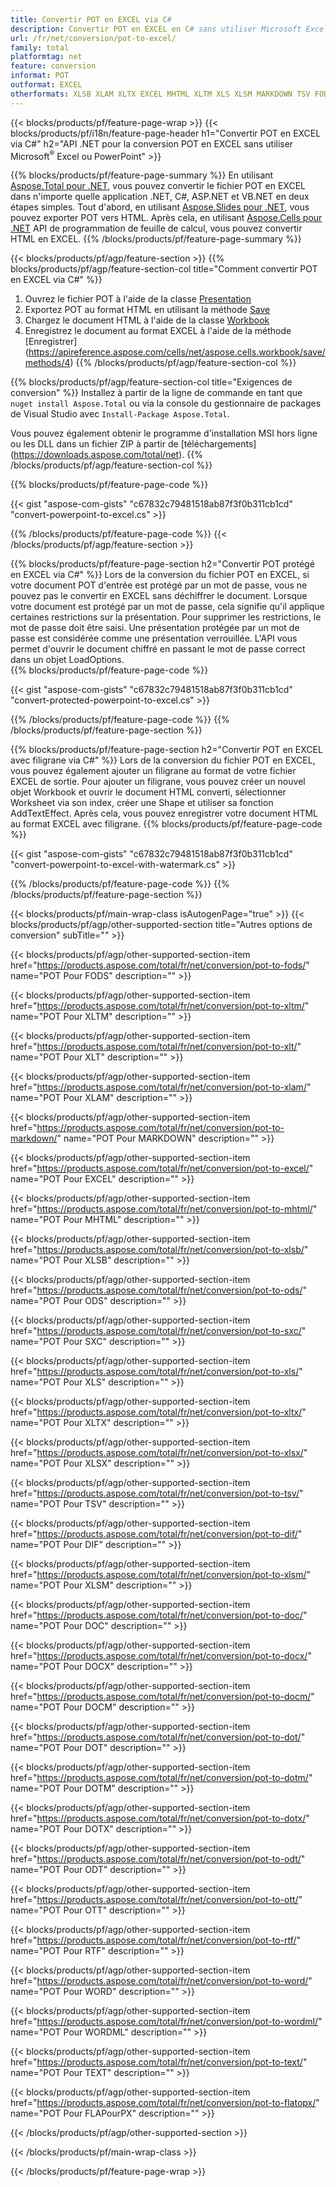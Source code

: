 ```yaml
---
title: Convertir POT en EXCEL via C#
description: Convertir POT en EXCEL en C# sans utiliser Microsoft Excel ou Powerpoint
url: /fr/net/conversion/pot-to-excel/
family: total
platformtag: net
feature: conversion
informat: POT
outformat: EXCEL
otherformats: XLSB XLAM XLTX EXCEL MHTML XLTM XLS XLSM MARKDOWN TSV FODS ODS XLSX SXC DIF XLT DOC DOCX DOCM DOT DOTM DOTX ODT OTT RTF WORD WORDML TEXT FLATOPX
---
```

{{< blocks/products/pf/feature-page-wrap >}}
{{< blocks/products/pf/i18n/feature-page-header h1="Convertir POT en EXCEL via C#" h2="API .NET pour la conversion POT en EXCEL sans utiliser Microsoft<sup>&reg;</sup> Excel ou PowerPoint" >}}

{{% blocks/products/pf/feature-page-summary %}}
En utilisant [Aspose.Total pour .NET](https://products.aspose.com/total/net/), vous pouvez convertir le fichier POT en EXCEL dans n'importe quelle application .NET, C#, ASP.NET et VB.NET en deux étapes simples. Tout d'abord, en utilisant [Aspose.Slides pour .NET](https://products.aspose.com/slides/net/), vous pouvez exporter POT vers HTML. Après cela, en utilisant [Aspose.Cells pour .NET](https://products.aspose.com/cells/net/) API de programmation de feuille de calcul, vous pouvez convertir HTML en EXCEL.
{{% /blocks/products/pf/feature-page-summary  %}}

{{< blocks/products/pf/agp/feature-section >}}
{{% blocks/products/pf/agp/feature-section-col title="Comment convertir POT en EXCEL via C#" %}}
1. Ouvrez le fichier POT à l'aide de la classe [Presentation](https://apireference.aspose.com/slides/net/aspose.slides/presentation)
2. Exportez POT au format HTML en utilisant la méthode [Save](https://apireference.aspose.com/slides/net/aspose.slides.presentation/save/methods/5)
3. Chargez le document HTML à l'aide de la classe [Workbook](https://apireference.aspose.com/cells/net/aspose.cells/workbook)
4. Enregistrez le document au format EXCEL à l'aide de la méthode [Enregistrer] (https://apireference.aspose.com/cells/net/aspose.cells.workbook/save/methods/4)
{{% /blocks/products/pf/agp/feature-section-col %}}

{{% blocks/products/pf/agp/feature-section-col title="Exigences de conversion" %}}
Installez à partir de la ligne de commande en tant que ```nuget install Aspose.Total``` ou via la console du gestionnaire de packages de Visual Studio avec ```Install-Package Aspose.Total```.

Vous pouvez également obtenir le programme d'installation MSI hors ligne ou les DLL dans un fichier ZIP à partir de [téléchargements] (https://downloads.aspose.com/total/net).
{{% /blocks/products/pf/agp/feature-section-col %}}

{{% blocks/products/pf/feature-page-code %}}

{{< gist "aspose-com-gists" "c67832c79481518ab87f3f0b311cb1cd" "convert-powerpoint-to-excel.cs" >}}

{{% /blocks/products/pf/feature-page-code %}}
{{< /blocks/products/pf/agp/feature-section >}}

{{% blocks/products/pf/feature-page-section  h2="Convertir POT protégé en EXCEL via C#" %}}
Lors de la conversion du fichier POT en EXCEL, si votre document POT d'entrée est protégé par un mot de passe, vous ne pouvez pas le convertir en EXCEL sans déchiffrer le document. Lorsque votre document est protégé par un mot de passe, cela signifie qu'il applique certaines restrictions sur la présentation. Pour supprimer les restrictions, le mot de passe doit être saisi. Une présentation protégée par un mot de passe est considérée comme une présentation verrouillée. L'API vous permet d'ouvrir le document chiffré en passant le mot de passe correct dans un objet LoadOptions.  
{{% blocks/products/pf/feature-page-code %}}

{{< gist "aspose-com-gists" "c67832c79481518ab87f3f0b311cb1cd" "convert-protected-powerpoint-to-excel.cs" >}}
{{% /blocks/products/pf/feature-page-code  %}}
{{% /blocks/products/pf/feature-page-section %}}

{{% blocks/products/pf/feature-page-section  h2="Convertir POT en EXCEL avec filigrane via C#" %}}
Lors de la conversion du fichier POT en EXCEL, vous pouvez également ajouter un filigrane au format de votre fichier EXCEL de sortie. Pour ajouter un filigrane, vous pouvez créer un nouvel objet Workbook et ouvrir le document HTML converti, sélectionner Worksheet via son index, créer une Shape et utiliser sa fonction AddTextEffect. Après cela, vous pouvez enregistrer votre document HTML au format EXCEL avec filigrane. 
{{% blocks/products/pf/feature-page-code %}}

{{< gist "aspose-com-gists" "c67832c79481518ab87f3f0b311cb1cd" "convert-powerpoint-to-excel-with-watermark.cs" >}}
{{% /blocks/products/pf/feature-page-code  %}}
{{% /blocks/products/pf/feature-page-section %}}

{{< blocks/products/pf/main-wrap-class isAutogenPage="true" >}}
{{< blocks/products/pf/agp/other-supported-section title="Autres options de conversion" subTitle="" >}}

{{< blocks/products/pf/agp/other-supported-section-item href="https://products.aspose.com/total/fr/net/conversion/pot-to-fods/" name="POT Pour FODS" description="" >}}

{{< blocks/products/pf/agp/other-supported-section-item href="https://products.aspose.com/total/fr/net/conversion/pot-to-xltm/" name="POT Pour XLTM" description="" >}}

{{< blocks/products/pf/agp/other-supported-section-item href="https://products.aspose.com/total/fr/net/conversion/pot-to-xlt/" name="POT Pour XLT" description="" >}}

{{< blocks/products/pf/agp/other-supported-section-item href="https://products.aspose.com/total/fr/net/conversion/pot-to-xlam/" name="POT Pour XLAM" description="" >}}

{{< blocks/products/pf/agp/other-supported-section-item href="https://products.aspose.com/total/fr/net/conversion/pot-to-markdown/" name="POT Pour MARKDOWN" description="" >}}

{{< blocks/products/pf/agp/other-supported-section-item href="https://products.aspose.com/total/fr/net/conversion/pot-to-excel/" name="POT Pour EXCEL" description="" >}}

{{< blocks/products/pf/agp/other-supported-section-item href="https://products.aspose.com/total/fr/net/conversion/pot-to-mhtml/" name="POT Pour MHTML" description="" >}}

{{< blocks/products/pf/agp/other-supported-section-item href="https://products.aspose.com/total/fr/net/conversion/pot-to-xlsb/" name="POT Pour XLSB" description="" >}}

{{< blocks/products/pf/agp/other-supported-section-item href="https://products.aspose.com/total/fr/net/conversion/pot-to-ods/" name="POT Pour ODS" description="" >}}

{{< blocks/products/pf/agp/other-supported-section-item href="https://products.aspose.com/total/fr/net/conversion/pot-to-sxc/" name="POT Pour SXC" description="" >}}

{{< blocks/products/pf/agp/other-supported-section-item href="https://products.aspose.com/total/fr/net/conversion/pot-to-xls/" name="POT Pour XLS" description="" >}}

{{< blocks/products/pf/agp/other-supported-section-item href="https://products.aspose.com/total/fr/net/conversion/pot-to-xltx/" name="POT Pour XLTX" description="" >}}

{{< blocks/products/pf/agp/other-supported-section-item href="https://products.aspose.com/total/fr/net/conversion/pot-to-xlsx/" name="POT Pour XLSX" description="" >}}

{{< blocks/products/pf/agp/other-supported-section-item href="https://products.aspose.com/total/fr/net/conversion/pot-to-tsv/" name="POT Pour TSV" description="" >}}

{{< blocks/products/pf/agp/other-supported-section-item href="https://products.aspose.com/total/fr/net/conversion/pot-to-dif/" name="POT Pour DIF" description="" >}}

{{< blocks/products/pf/agp/other-supported-section-item href="https://products.aspose.com/total/fr/net/conversion/pot-to-xlsm/" name="POT Pour XLSM" description="" >}}

{{< blocks/products/pf/agp/other-supported-section-item href="https://products.aspose.com/total/fr/net/conversion/pot-to-doc/" name="POT Pour DOC" description="" >}}

{{< blocks/products/pf/agp/other-supported-section-item href="https://products.aspose.com/total/fr/net/conversion/pot-to-docx/" name="POT Pour DOCX" description="" >}}

{{< blocks/products/pf/agp/other-supported-section-item href="https://products.aspose.com/total/fr/net/conversion/pot-to-docm/" name="POT Pour DOCM" description="" >}}

{{< blocks/products/pf/agp/other-supported-section-item href="https://products.aspose.com/total/fr/net/conversion/pot-to-dot/" name="POT Pour DOT" description="" >}}

{{< blocks/products/pf/agp/other-supported-section-item href="https://products.aspose.com/total/fr/net/conversion/pot-to-dotm/" name="POT Pour DOTM" description="" >}}

{{< blocks/products/pf/agp/other-supported-section-item href="https://products.aspose.com/total/fr/net/conversion/pot-to-dotx/" name="POT Pour DOTX" description="" >}}

{{< blocks/products/pf/agp/other-supported-section-item href="https://products.aspose.com/total/fr/net/conversion/pot-to-odt/" name="POT Pour ODT" description="" >}}

{{< blocks/products/pf/agp/other-supported-section-item href="https://products.aspose.com/total/fr/net/conversion/pot-to-ott/" name="POT Pour OTT" description="" >}}

{{< blocks/products/pf/agp/other-supported-section-item href="https://products.aspose.com/total/fr/net/conversion/pot-to-rtf/" name="POT Pour RTF" description="" >}}

{{< blocks/products/pf/agp/other-supported-section-item href="https://products.aspose.com/total/fr/net/conversion/pot-to-word/" name="POT Pour WORD" description="" >}}

{{< blocks/products/pf/agp/other-supported-section-item href="https://products.aspose.com/total/fr/net/conversion/pot-to-wordml/" name="POT Pour WORDML" description="" >}}

{{< blocks/products/pf/agp/other-supported-section-item href="https://products.aspose.com/total/fr/net/conversion/pot-to-text/" name="POT Pour TEXT" description="" >}}

{{< blocks/products/pf/agp/other-supported-section-item href="https://products.aspose.com/total/fr/net/conversion/pot-to-flatopx/" name="POT Pour FLAPourPX" description="" >}}



{{< /blocks/products/pf/agp/other-supported-section >}}

{{< /blocks/products/pf/main-wrap-class >}}

{{< /blocks/products/pf/feature-page-wrap >}}